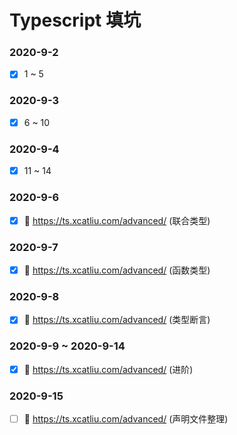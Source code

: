 <!--
 * @Author: ChrisLiu
 * @Date: 2020-09-02 23:56:29
 * @LastEditors: ChrisLiu
 * @LastEditTime: 2020-09-15 23:55:54
 * @Description: file content
-->

# Typescript 填坑

### 2020-9-2

- [x] 1 ~ 5

### 2020-9-3

- [x] 6 ~ 10

### 2020-9-4

- [x] 11 ~ 14

### 2020-9-6

- [x] :link: https://ts.xcatliu.com/advanced/ (联合类型)

### 2020-9-7

- [x] :link: https://ts.xcatliu.com/advanced/ (函数类型)

### 2020-9-8

- [x] :link: https://ts.xcatliu.com/advanced/ (类型断言)

### 2020-9-9 ~ 2020-9-14

- [x] :link: https://ts.xcatliu.com/advanced/ (进阶)

### 2020-9-15

- [ ] :link: https://ts.xcatliu.com/advanced/ (声明文件整理)
